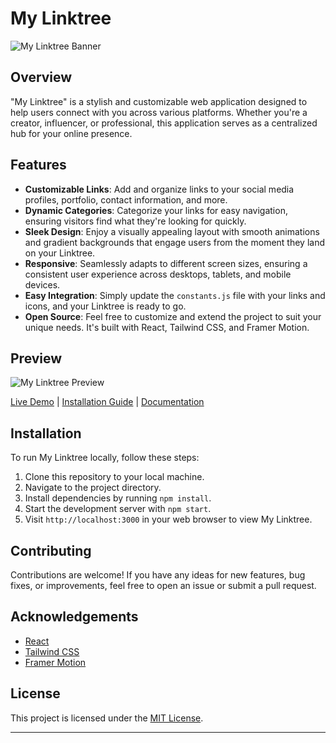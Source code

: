 ﻿# My Linktree

![My Linktree Banner](linktree-banner.jpg)

## Overview

"My Linktree" is a stylish and customizable web application designed to help users connect with you across various platforms. Whether you're a creator, influencer, or professional, this application serves as a centralized hub for your online presence.

## Features

- **Customizable Links**: Add and organize links to your social media profiles, portfolio, contact information, and more.
- **Dynamic Categories**: Categorize your links for easy navigation, ensuring visitors find what they're looking for quickly.
- **Sleek Design**: Enjoy a visually appealing layout with smooth animations and gradient backgrounds that engage users from the moment they land on your Linktree.
- **Responsive**: Seamlessly adapts to different screen sizes, ensuring a consistent user experience across desktops, tablets, and mobile devices.
- **Easy Integration**: Simply update the `constants.js` file with your links and icons, and your Linktree is ready to go.
- **Open Source**: Feel free to customize and extend the project to suit your unique needs. It's built with React, Tailwind CSS, and Framer Motion.

## Preview

![My Linktree Preview](linktree-preview.jpg)

[Live Demo](https://2.artaabedi.com) | [Installation Guide](#) | [Documentation](#)

## Installation

To run My Linktree locally, follow these steps:

1. Clone this repository to your local machine.
2. Navigate to the project directory.
3. Install dependencies by running `npm install`.
4. Start the development server with `npm start`.
5. Visit `http://localhost:3000` in your web browser to view My Linktree.

## Contributing

Contributions are welcome! If you have any ideas for new features, bug fixes, or improvements, feel free to open an issue or submit a pull request.

## Acknowledgements

- [React](https://reactjs.org/)
- [Tailwind CSS](https://tailwindcss.com/)
- [Framer Motion](https://www.framer.com/motion/)

## License

This project is licensed under the [MIT License](LICENSE).

---
